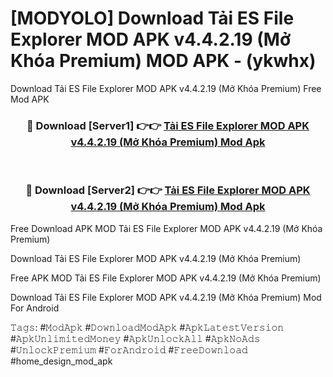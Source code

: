 # [MODYOLO] Download Tải ES File Explorer MOD APK v4.4.2.19 (Mở Khóa Premium) MOD APK - (ykwhx)
Download Tải ES File Explorer MOD APK v4.4.2.19 (Mở Khóa Premium) Free Mod APK

<div align="center">
<h3>🔴 Download [Server1] 👉👉 <a href="https://apk-comot.site?title=Tải_ES_File_Explorer_MOD_APK_v4.4.2.19_(Mở_Khóa_Premium)">Tải ES File Explorer MOD APK v4.4.2.19 (Mở Khóa Premium) Mod Apk</a></h3><br>

<h3>🔴 Download [Server2] 👉👉 <a href="https://apk-comot.site?title=Tải_ES_File_Explorer_MOD_APK_v4.4.2.19_(Mở_Khóa_Premium)">Tải ES File Explorer MOD APK v4.4.2.19 (Mở Khóa Premium) Mod Apk</a></h3>
</div>


Free Download APK MOD Tải ES File Explorer MOD APK v4.4.2.19 (Mở Khóa Premium)

Download Tải ES File Explorer MOD APK v4.4.2.19 (Mở Khóa Premium) 

Free APK MOD Tải ES File Explorer MOD APK v4.4.2.19 (Mở Khóa Premium) 

Download Tải ES File Explorer MOD APK v4.4.2.19 (Mở Khóa Premium) Mod For Android

𝚃𝚊𝚐𝚜: #𝙼𝚘𝚍𝙰𝚙𝚔 #𝙳𝚘𝚠𝚗𝚕𝚘𝚊𝚍𝙼𝚘𝚍𝙰𝚙𝚔 #𝙰𝚙𝚔𝙻𝚊𝚝𝚎𝚜𝚝𝚅𝚎𝚛𝚜𝚒𝚘𝚗 #𝙰𝚙𝚔𝚄𝚗𝚕𝚒𝚖𝚒𝚝𝚎𝚍𝙼𝚘𝚗𝚎𝚢 #𝙰𝚙𝚔𝚄𝚗𝚕𝚘𝚌𝚔𝙰𝚕𝚕 #𝙰𝚙𝚔𝙽𝚘𝙰𝚍𝚜 #𝚄𝚗𝚕𝚘𝚌𝚔𝙿𝚛𝚎𝚖𝚒𝚞𝚖 #𝙵𝚘𝚛𝙰𝚗𝚍𝚛𝚘𝚒𝚍 #𝙵𝚛𝚎𝚎𝙳𝚘𝚠𝚗𝚕𝚘𝚊𝚍 #home_design_mod_apk